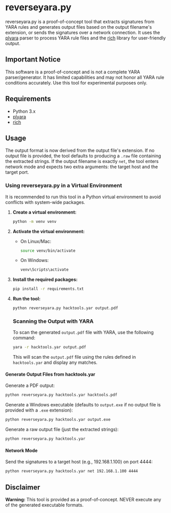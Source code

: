# reverseyara.py

reverseyara.py is a proof-of-concept tool that extracts signatures from YARA rules and generates output files based on the output filename's extension, or sends the signatures over a network connection. It uses the [plyara](https://github.com/plyara/plyara) parser to process YARA rule files and the [rich](https://github.com/Textualize/rich) library for user-friendly output.

## Important Notice

This software is a proof-of-concept and is not a complete YARA parser/generator. It has limited capabilities and may not honor all YARA rule conditions accurately. Use this tool for experimental purposes only.

## Requirements

- Python 3.x
- [plyara](https://github.com/plyara/plyara)
- [rich](https://github.com/Textualize/rich)

## Usage

The output format is now derived from the output file's extension. If no output file is provided, the tool defaults to producing a `.raw` file containing the extracted strings. If the output filename is exactly `net`, the tool enters network mode and expects two extra arguments: the target host and the target port.

### Using reverseyara.py in a Virtual Environment

It is recommended to run this tool in a Python virtual environment to avoid conflicts with system-wide packages.

1. **Create a virtual environment:**
    ```bash
    python -m venv venv
    ```

2. **Activate the virtual environment:**
    - On Linux/Mac:
      ```bash
      source venv/bin/activate
      ```
    - On Windows:
      ```bash
      venv\Scripts\activate
      ```

3. **Install the required packages:**
    ```bash
    pip install -r requirements.txt
    ```

4. **Run the tool:**
    ```bash
    python reverseyara.py hacktools.yar output.pdf
    ```
    ### Scanning the Output with YARA

    To scan the generated `output.pdf` file with YARA, use the following command:

    ```bash
    yara -r hacktools.yar output.pdf
    ```

    This will scan the `output.pdf` file using the rules defined in `hacktools.yar` and display any matches.

#### Generate Output Files from hacktools.yar

Generate a PDF output:
```bash
python reverseyara.py hacktools.yar hacktools.pdf
```

Generate a Windows executable (defaults to `output.exe` if no output file is provided with a `.exe` extension):
```bash
python reverseyara.py hacktools.yar output.exe
```

Generate a raw output file (just the extracted strings):
```bash
python reverseyara.py hacktools.yar
```

#### Network Mode

Send the signatures to a target host (e.g., 192.168.1.100) on port 4444:
```bash
python reverseyara.py hacktools.yar net 192.168.1.100 4444
```

## Disclaimer

**Warning:** This tool is provided as a proof-of-concept. NEVER execute any of the generated executable formats.
